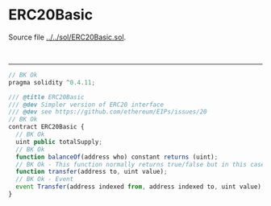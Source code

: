 # ERC20Basic

Source file [../../sol/ERC20Basic.sol](../../sol/ERC20Basic.sol).

<br />

<hr />

```javascript
// BK Ok
pragma solidity ^0.4.11;

/// @title ERC20Basic
/// @dev Simpler version of ERC20 interface
/// @dev see https://github.com/ethereum/EIPs/issues/20
// BK Ok
contract ERC20Basic {
  // BK Ok
  uint public totalSupply;
  // BK Ok
  function balanceOf(address who) constant returns (uint);
  // BK Ok - This function normally returns true/false but in this case throws instead of returning true/false
  function transfer(address to, uint value);
  // BK Ok - Event
  event Transfer(address indexed from, address indexed to, uint value);
}

```
